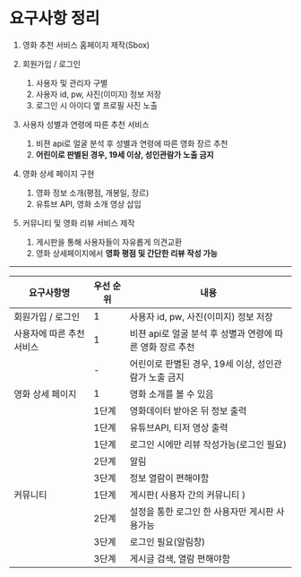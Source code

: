 # 요구사항 정리



1. 영화 추천 서비스 홈페이지 제작(Sbox)



2. 회원가입 / 로그인
   1. 사용자 및 관리자 구별
   2. 사용자 id, pw, 사진(이미지) 정보 저장
   3. 로그인 시 아이디 옆 프로필 사진 노출



3. 사용자 성별과 연령에 따른 추천 서비스

   1. 비젼 api로 얼굴 분석 후 성별과 연령에 따른 영화 장르 추천
   2. **어린이로 판별된 경우, 19세 이상, 성인관람가 노출 금지**

   

4. 영화 상세 페이지 구현
   1. 영화 정보 소개(평점, 개봉일, 장르)
   2. 유튜브 API, 영화 소개 영상 삽입



5. 커뮤니티 및 영화 리뷰 서비스 제작
   1. 게시판을 통해 사용자들이 자유롭게 의견교환
   2. 영화 상세페이지에서 **영화 평점 및 간단한 리뷰 작성 가능**



---



| 요구사항명                | 우선 순위 | 내용                                                      |
| ------------------------- | --------- | --------------------------------------------------------- |
| 회원가입 / 로그인         | 1         | 사용자 id, pw, 사진(이미지) 정보 저장                     |
| 사용자에 따른 추천 서비스 | 1         | 비젼 api로 얼굴 분석 후 성별과 연령에 따른 영화 장르 추천 |
|                           | -         | 어린이로 판별된 경우, 19세 이상, 성인관람가 노출 금지     |
| 영화 상세 페이지          | 1         | 영화 소개를 볼 수 있음                                    |
|                           | 1단계     | 영화데이터 받아온 뒤 정보 출력                            |
|                           | 1단계     | 유튜브API, 티저 영상 출력                                 |
|                           | 1단계     | 로그인 시에만 리뷰 작성가능(로그인 필요)                  |
|                           | 2단계     | 알림                                                      |
|                           | 3단계     | 정보 열람이 편해야함                                      |
| 커뮤니티                  | 1단계     | 게시판( 사용자 간의 커뮤니티 )                            |
|                           | 2단계     | 설정을 통한 로그인 한 사용자만 게시판 사용가능            |
|                           | 3단계     | 로그인 필요(알림창)                                       |
|                           | 3단계     | 게시글 검색, 열람 편해야함                                |

